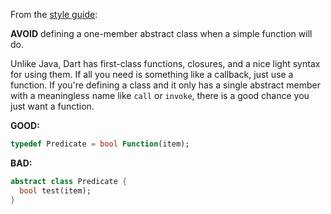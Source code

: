 
From the [style guide](https://dart.dev/guides/language/effective-dart/style/):

**AVOID** defining a one-member abstract class when a simple function will do.

Unlike Java, Dart has first-class functions, closures, and a nice light syntax
for using them.  If all you need is something like a callback, just use a
function.  If you're defining a class and it only has a single abstract member
with a meaningless name like `call` or `invoke`, there is a good chance
you just want a function.

**GOOD:**
```dart
typedef Predicate = bool Function(item);
```

**BAD:**
```dart
abstract class Predicate {
  bool test(item);
}
```

